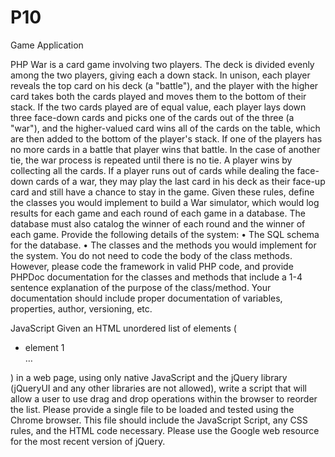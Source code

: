 # P10
Game Application


PHP
War is a card game involving two players.  The deck is divided evenly among the two players, giving each a down stack. In unison, each player reveals the top card on his deck (a "battle"), and the player with the higher card takes both the cards played and moves them to the bottom of their stack. If the two cards played are of equal value, each player lays down three face-down cards and picks one of the cards out of the three (a "war"), and the higher-valued card wins all of the cards on the table, which are then added to the bottom of the player's stack. If one of the players has no more cards in a battle that player wins that battle. In the case of another tie, the war process is repeated until there is no tie.
A player wins by collecting all the cards. If a player runs out of cards while dealing the face-down cards of a war, they may play the last card in his deck as their face-up card and still have a chance to stay in the game.
Given these rules, define the classes you would implement to build a War simulator, which would log results for each game and each round of each game in a database.  The database must also catalog the winner of each round and the winner of each game.   Provide the following details of the system:
•         The SQL schema for the database.
•         The classes and the methods you would implement for the system.  You do not need to code the body of the class methods.  However, please code the framework in valid PHP code, and provide PHPDoc documentation for the classes and methods that include a 1-4 sentence explanation of the purpose of the class/method.  Your documentation should include proper documentation of variables, properties, author, versioning, etc.

JavaScript
Given an HTML unordered list of elements (<ul><li>element 1</li> … </ul>) in a web page, using only native JavaScript and the jQuery library (jQueryUI and any other libraries are not allowed), write a script that will allow a user to use drag and drop operations within the browser to reorder the list.  Please provide a single file to be loaded and tested using the Chrome browser.  This file should include the JavaScript Script, any CSS rules, and the HTML code necessary.  Please use the Google web resource for the most recent version of jQuery.
 
 



